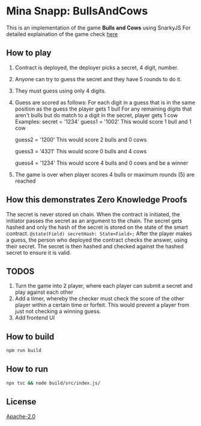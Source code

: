 # Mina Snapp: BullsAndCows

This is an implementation of the game **Bulls and Cows** using SnarkyJS
For detailed explaination of the game check [here](https://pages.github.com/)

## How to play
1. Contract is deployed, the deployer picks a secret, 4 digit, number.
2. Anyone can try to guess the secret and they have 5 rounds to do it.
3. They must guess using only 4 digits.
4. Guess are scored as follows:
    For each digit in a guess that is in the same position as the guess the player gets 1 bull
    For any remaining digits that aren't bulls but do match to a digit in the secret, player gets 1 cow
    Examples:
    secret = '1234'
    guess1 = '1002'
    This would score 1 bull and 1 cow
    
    guess2 = '1200'
    This would score 2 bulls and 0 cows
    
    guess3 = '4321'
    This would score 0 bulls and 4 cows
    
    guess4 = '1234'
    This would score 4 bulls and 0 cows and be a winner
 5. The game is over when player scores 4 bulls or maximum rounds (5) are reached 


## How this demonstrates Zero Knowledge Proofs
The secret is never stored on chain.  When the contract is initiated, the initiator passes the secret as an argument to the chain. 
The secret gets hashed and only the hash of the secret is stored on the state of the smart contract. 
  `@state(Field) secretHash: State<Field>;`
After the player makes a guess, the person who deployed the contract checks the answer, using their secret.  The secret is then hashed and checked against the hashed secret to ensure it is valid.

## TODOS
1.  Turn the game into 2 player, where each player can submit a secret and play against each other
2.  Add a timer, whereby the checker must check the score of the other player within a certain time or forfeit.  This would prevent a player from just not checking a winning guess.
3.  Add frontend UI

## How to build

```sh
npm run build
```
## How to run
```sh
npx tsc && node build/src/index.js/
```


## License

[Apache-2.0](LICENSE)
